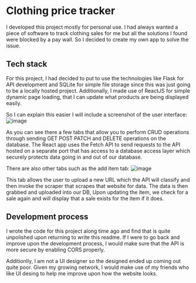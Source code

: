 # Clothing price tracker

I developed this project mostly for personal use. I had always wanted a piece of software to track clothing sales for me but all the solutions I found were blocked by a pay wall. So I decided to create my own app to solve the issue. 

## Tech stack

For this project, I had decided to put to use the technologies like Flask for API development and SQLite for simple file storage since this was just going to be a locally hosted project. Additionally, I made use of ReactJS for simple dynamic page loading, that I can update what products are being displayed easily. 

So I can explain this easier I will include a screenshot of the user interface:
![image](https://github.com/user-attachments/assets/b31a55ad-fab5-4e1c-8840-e51a88d0f3b8)

As you can see there a few tabs that allow you to perform CRUD operations through sending GET POST PATCH and DELETE operations on the database. The React app uses the Fetch API to send requests to the API hosted on a separate port that has access to a database access layer which securely protects data going in and out of our database. 

There are also other tabs such as the add item tab:
![image](https://github.com/user-attachments/assets/c27ef6b6-cce9-4086-a9e3-942af7c76271)

This tab allows the user to upload a new URL which the API will classify and then invoke the scraper that scrapes that website for data. The data is then grabbed and uploaded into our DB, Upon updating the item, we check for a sale again and will display that a sale exists for the item if it does.

## Development process

I wrote the code for this project along time ago and find that is quite unpolished upon returning to write this readme. If I were to go back and improve upon the development process, I would make sure that the API is more secure by enabling CORS properly.

Additionlly, I am not a UI designer so the designed ended up coming out quite poor. Given my growing network, I would make use of my friends who like UI desing to help me improve upon how the website looks.
